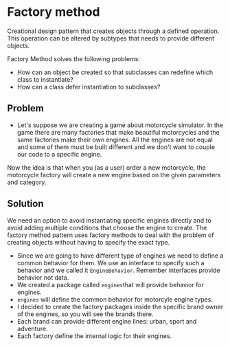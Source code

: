 # Factory method

Creational design pattern that creates objects through a defined operation. This operation can be altered by subtypes that needs to provide different objects.

Factory Method solves the following problems:

* How can an object be created so that subclasses can redefine which class to instantiate?
* How can a class defer instantiation to subclasses?

## Problem

* Let's suppose we are creating a game about motorcycle simulator. In the game there are many factories that make beautiful motorcycles and the same factories make their own engines. All the engines are not equal and some of them must be built different and we don't want to couple our code to a specific engine.

Now the idea is that when you (as a user) order a new motorcycle, the motorcycle factory will create a new engine based on the given parameters and category.

## Solution

We need an option to avoid instantiating specific engines directly and to avoid adding multiple conditions that choose the engine to create. The factory method pattern uses factory methods to deal with the problem of creating objects without having to specify the exact type.

* Since we are going to have different type of engines we need to define a common behavior for them. We use an interface to specify such a behavior and we called it `EngineBehavior`. Remember interfaces provide behavior not data.
* We created a package called `engines`that will provide behavior for engines.
* `engines` will define the common behavior for motorcyle engine types.
* I decided to create the factory packages inside the specific brand owner of the engines, so you will see the brands there.
* Each brand can provide different engine lines: urban, sport and adventure.
* Each factory define the internal logic for their engines.
